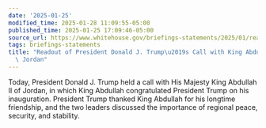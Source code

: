 ```yaml
---
date: '2025-01-25'
modified_time: 2025-01-28 11:09:55-05:00
published_time: 2025-01-25 17:09:46-05:00
source_url: https://www.whitehouse.gov/briefings-statements/2025/01/readout-of-president-donald-j-trumps-call-with-king-abdullah-ii-of-jordan/
tags: briefings-statements
title: "Readout of President Donald J. Trump\u2019s Call with King Abdullah II of\
  \ Jordan"
---
```

 
Today, President Donald J. Trump held a call with His Majesty King
Abdullah II of Jordan, in which King Abdullah congratulated President
Trump on his inauguration. President Trump thanked King Abdullah for his
longtime friendship, and the two leaders discussed the importance of
regional peace, security, and stability.
